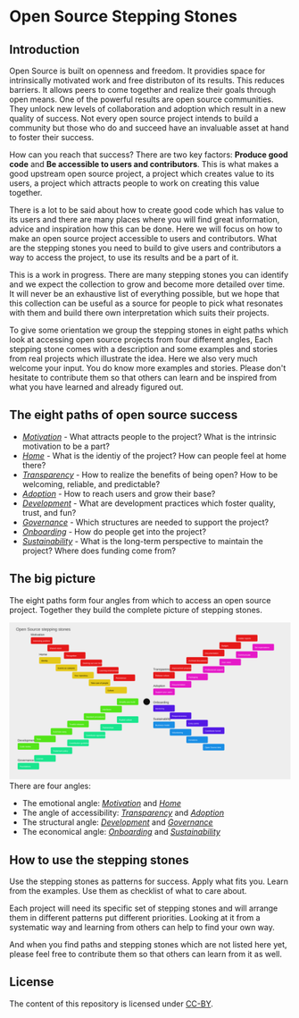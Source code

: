 # Open Source Stepping Stones

## Introduction

Open Source is built on openness and freedom. It providies space for intrinsically motivated work and free distributon of its results. This reduces barriers. It allows peers to come together and realize their goals through open means. One of the powerful results are open source communities. They unlock new levels of collaboration and adoption which result in a new quality of success. Not every open source project intends to build a community but those who do and succeed have an invaluable asset at hand to foster their success.

How can you reach that success? There are two key factors: **Produce good code** and **Be accessible to users and contributors**. This is what makes a good upstream open source project, a project which creates value to its users, a project which attracts people to work on creating this value together.

There is a lot to be said about how to create good code which has value to its users and there are many places where you will find great information, advice and inspiration how this can be done. Here we will focus on how to make an open source project accessible to users and contributors. What are the stepping stones you need to build to give users and contributors a way to access the project, to use its results and be a part of it.

This is a work in progress. There are many stepping stones you can identify and we expect the collection to grow and become more detailed over time. It will never be an exhaustive list of everything possible, but we hope that this collection can be useful as a source for people to pick what resonates with them and build there own interpretation which suits their projects.

To give some orientation we group the stepping stones in eight paths which look at accessing open source projects from four different angles, Each stepping stone comes with a description and some examples and stories from real projects which illustrate the idea. Here we also very much welcome your input. You do know more examples and stories. Please don't hesitate to contribute them so that others can learn and be inspired from what you have learned and already figured out.

## The eight paths of open source success

* [*Motivation*](motivation.md) - What attracts people to the project? What is the intrinsic motivation to be a part?
* [*Home*](home.md) - What is the identiy of the project? How can people feel at home there?
* [*Transparency*](transparency.md) - How to realize the benefits of being open? How to be welcoming, reliable, and predictable?
* [*Adoption*](adoption.md) - How to reach users and grow their base?
* [*Development*](development.md) - What are development practices which foster quality, trust, and fun?
* [*Governance*](governance.md) - Which structures are needed to support the project?
* [*Onboarding*](onboarding.md) - How do people get into the project?
* [*Sustainability*](sustainability.md) - What is the long-term perspective to maintain the project? Where does funding come from?

## The big picture

The eight paths form four angles from which to access an open source project. Together they build the complete picture of stepping stones.

![Stepping Stones](diagram/images/stepping-stones.svg)
There are four angles:

* The emotional angle: [*Motivation*](motivation.md) and [*Home*](home.md)
* The angle of accessibility: [*Transparency*](transparency.md) and [*Adoption*](adoption.md)
* The structural angle: [*Development*](development.md) and [*Governance*](governance.md)
* The economical angle: [*Onboarding*](onboarding.md) and [*Sustainability*](sustainability.md)

## How to use the stepping stones

Use the stepping stones as patterns for success. Apply what fits you. Learn from the examples. Use them as checklist of what to care about.

Each project will need its specific set of stepping stones and will arrange them in different patterns put different priorities. Looking at it from a systematic way and learning from others can help to find your own way.

And when you find paths and stepping stones which are not listed here yet, please feel free to contribute them so that others can learn from it as well.

## License

The content of this repository is licensed under [CC-BY](https://creativecommons.org/licenses/by/4.0/).
